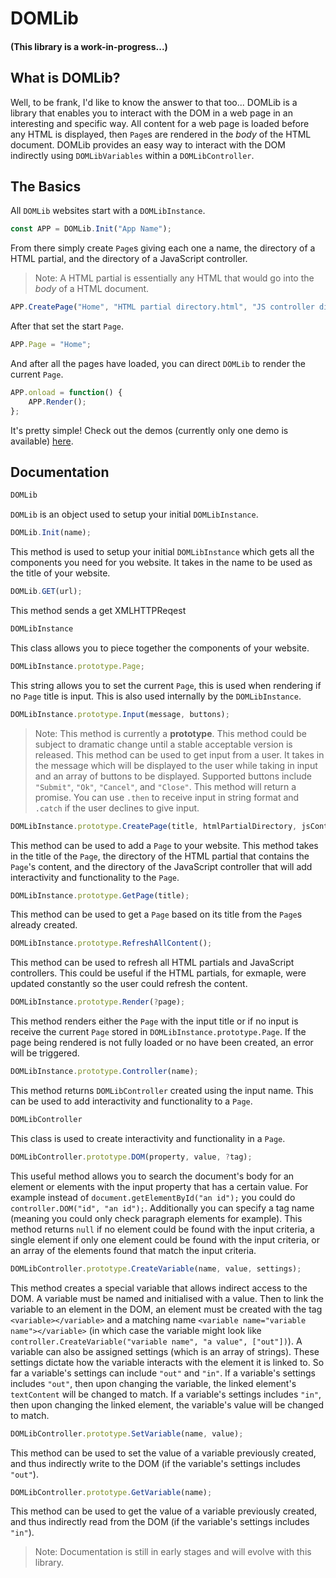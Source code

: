 # DOMLib
#### (This library is a work-in-progress...)

## What is DOMLib?
Well, to be frank, I'd like to know the answer to that too... DOMLib is a library that enables you to interact with the DOM in a web page in an interesting and specific way. All content for a web page is loaded before any HTML is displayed, then `Page`s are rendered in the _body_ of the HTML document. DOMLib provides an easy way to interact with the DOM indirectly using `DOMLibVariables` within a `DOMLibController`.

## The Basics
All `DOMLib` websites start with a `DOMLibInstance`.
```js
const APP = DOMLib.Init("App Name");
```

From there simply create `Page`s giving each one a name, the directory of a HTML partial, and the directory of a JavaScript controller.
> Note: A HTML partial is essentially any HTML that would go into the _body_ of a HTML document.
```js
APP.CreatePage("Home", "HTML partial directory.html", "JS controller directory.js");
```

After that set the start `Page`.
```js
APP.Page = "Home";
```

And after all the pages have loaded, you can direct `DOMLib` to render the current `Page`.
```js
APP.onload = function() {
	APP.Render();
};
```

It's pretty simple! Check out the demos (currently only one demo is available) [here](https://github.com/Matt-DESTROYER/CDN/tree/main/JS/DOMLib/Demos).

## Documentation
```js
DOMLib
```
`DOMLib` is an object used to setup your initial `DOMLibInstance`.

```js
DOMLib.Init(name);
```
This method is used to setup your initial `DOMLibInstance` which gets all the components you need for you website. It takes in the name to be used as the title of your website.

```js
DOMLib.GET(url);
```
This method sends a get XMLHTTPReqest

```js
DOMLibInstance
```
This class allows you to piece together the components of your website.

```js
DOMLibInstance.prototype.Page;
```
This string allows you to set the current `Page`, this is used when rendering if no `Page` title is input. This is also used internally by the `DOMLibInstance`.

```js
DOMLibInstance.prototype.Input(message, buttons);
```
> Note: This method is currently a **prototype**. This method could be subject to dramatic change until a stable acceptable version is released.
This method can be used to get input from a user. It takes in the message which will be displayed to the user while taking in input and an array of buttons to be displayed. Supported buttons include `"Submit"`, `"Ok"`, `"Cancel"`, and `"Close"`. This method will return a promise. You can use `.then` to receive input in string format and `.catch` if the user declines to give input.

```js
DOMLibInstance.prototype.CreatePage(title, htmlPartialDirectory, jsControllerDirectory);
```
This method can be used to add a `Page` to your website. This method takes in the title of the `Page`, the directory of the HTML partial that contains the `Page`'s content, and the directory of the JavaScript controller that will add interactivity and functionality to the `Page`.

```js
DOMLibInstance.prototype.GetPage(title);
```
This method can be used to get a `Page` based on its title from the `Page`s already created.

```js
DOMLibInstance.prototype.RefreshAllContent();
```
This method can be used to refresh all HTML partials and JavaScript controllers. This could be useful if the HTML partials, for exmaple, were updated constantly so the user could refresh the content.

```js
DOMLibInstance.prototype.Render(?page);
```
This method renders either the `Page` with the input title or if no input is receive the current `Page` stored in `DOMLibInstance.prototype.Page`. If the page being rendered is not fully loaded or no have been created, an error will be triggered.

```js
DOMLibInstance.prototype.Controller(name);
```
This method returns `DOMLibController` created using the input name. This can be used to add interactivity and functionality to a `Page`.

```js
DOMLibController
```
This class is used to create interactivity and functionality in a `Page`.

```js
DOMLibController.prototype.DOM(property, value, ?tag);
```
This useful method allows you to search the document's body for an element or elements with the input property that has a certain value. For example instead of `document.getElementById("an id");` you could do `controller.DOM("id", "an id");`. Additionally you can specify a tag name (meaning you could only check paragraph elements for example). This method returns `null` if no element could be found with the input criteria, a single element if only one element could be found with the input criteria, or an array of the elements found that match the input criteria.

```js
DOMLibController.prototype.CreateVariable(name, value, settings);
```
This method creates a special variable that allows indirect access to the DOM. A variable must be named and initialised with a value. Then to link the variable to an element in the DOM, an element must be created with the tag `<variable></variable>` and a matching name `<variable name="variable name"></variable>` (in which case the variable might look like `controller.CreateVariable("variable name", "a value", ["out"])`). A variable can also be assigned settings (which is an array of strings). These settings dictate how the variable interacts with the element it is linked to. So far a variable's settings can include `"out"` and `"in"`. If a variable's settings includes `"out"`, then upon changing the variable, the linked element's `textContent` will be changed to match. If a variable's settings includes `"in"`, then upon changing the linked element, the variable's value will be changed to match.

```js
DOMLibController.prototype.SetVariable(name, value);
```
This method can be used to set the value of a variable previously created, and thus indirectly write to the DOM (if the variable's settings includes `"out"`).

```js
DOMLibController.prototype.GetVariable(name);
```
This method can be used to get the value of a variable previously created, and thus indirectly read from the DOM (if the variable's settings includes `"in"`).

> Note: Documentation is still in early stages and will evolve with this library.
